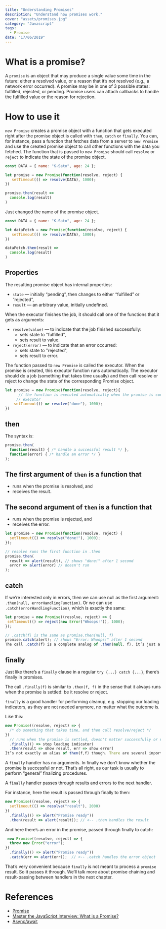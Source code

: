 ```yaml
---
title: "Understanding Promises"
description: "Understand how promises work."
cover: "assets/promises.jpg"
category: "Javascript"
tags:
  - Promise
date: "17/06/2019"
---
```

# What is a promise?
A `promise` is an object that may produce a single value some time in the future: either a resolved value, or a reason that it’s not resolved (e.g., a network error occurred). A promise may be in one of 3 possible states: fulfilled, rejected, or pending. Promise users can attach callbacks to handle the fulfilled value or the reason for rejection.

# How to use it
`new Promise` creates a promise object with a function that gets executed right after the promise object is called with `then`, `catch` or `finally`.
You can, for instance, pass a function that fetches data from a server to `new Promise` and use the created promise object to call other functions with the data you fetched.
The function that is passed to `new Promise` should call `resolve` or `reject` to indicate the state of the promise object.

```js
const DATA = { name: "K-Sato", age: 24 };

let promise = new Promise(function(resolve, reject) {
   setTimeout(() => resolve(DATA), 1000);
})

promise.then(result =>
  console.log(result)
)
```

Just changed the name of the promise object.

```js
const DATA = { name: "K-Sato", age: 24 };

let dataFetch = new Promise(function(resolve, reject) {
   setTimeout(() => resolve(DATA), 1000);
})

dataFetch.then(result =>
  console.log(result)
)
```

## Properties
The resulting promise object has internal properties:

- `state` — initially “pending”, then changes to either “fulfilled” or “rejected”,
- `result` — an arbitrary value, initially undefined.

When the executor finishes the job, it should call one of the functions that it gets as arguments:

- `resolve(value)` — to indicate that the job finished successfully:
   - sets state to "fulfilled",
   - sets result to value.
- `reject(error)` — to indicate that an error occurred:
   - sets state to "rejected",
   - sets result to error.

The function passed to `new Promise` is called the executor. When the promise is created, this executor function runs automatically.
The executor should do a job (something that takes time usually) and then call resolve or reject to change the state of the corresponding Promise object.

```javascript
let promise = new Promise(function(resolve, reject){
      // the function is executed automatically when the promise is constructed
     // executor
    setTimeout(() => resolve("done"), 1000);
})
```

## then
The syntax is:

```javascript
promise.then(
  function(result) { /* handle a successful result */ },
  function(error) { /* handle an error */ }
);
```

## The first argument of `then` is a function that

- runs when the promise is resolved, and
- receives the result.

## The second argument of `then` is a function that

- runs when the promise is rejected, and
- receives the error.

```javascript
let promise = new Promise(function(resolve, reject) {
  setTimeout(() => resolve("done!"), 1000);
});

// resolve runs the first function in .then
promise.then(
  result => alert(result), // shows "done!" after 1 second
  error => alert(error) // doesn't run
);
```

## catch
If we’re interested only in errors, then we can use null as the first argument: `.then(null, errorHandlingFunction)`. Or we can use `.catch(errorHandlingFunction)`, which is exactly the same:

 ```javascript
let promise = new Promise((resolve, reject) => {
  setTimeout(() => reject(new Error("Whoops!")), 1000);
});

// .catch(f) is the same as promise.then(null, f)
promise.catch(alert); // shows "Error: Whoops!" after 1 second
The call .catch(f) is a complete analog of .then(null, f), it’s just a shorthand.
```

## finally
Just like there’s a `finally` clause in a regular `try {...} catch {...}`, there’s finally in promises.

The call `.finally(f)` is similar to `.then(f, f)` in the sense that it always runs when the promise is settled: be it resolve or reject.

`finally` is a good handler for performing cleanup, e.g. stopping our loading indicators, as they are not needed anymore, no matter what the outcome is.

Like this:


```javascript
new Promise((resolve, reject) => {
  /* do something that takes time, and then call resolve/reject */
})
  // runs when the promise is settled, doesn't matter successfully or not
  .finally(() => stop loading indicator)
  .then(result => show result, err => show error)
It’s not exactly an alias of then(f,f) though. There are several important differences:
```

A `finally` handler has no arguments. In finally we don’t know whether the promise is successful or not. That’s all right, as our task is usually to perform “general” finalizing procedures.

A `finally` handler passes through results and errors to the next handler.

For instance, here the result is passed through finally to then:

```javascript
new Promise((resolve, reject) => {
  setTimeout(() => resolve("result"), 2000)
})
  .finally(() => alert("Promise ready"))
  .then(result => alert(result)); // <-- .then handles the result
```
And here there’s an error in the promise, passed through finally to catch:

```javascript
 new Promise((resolve, reject) => {
  throw new Error("error");
})
  .finally(() => alert("Promise ready"))
  .catch(err => alert(err));  // <-- .catch handles the error object
```

That’s very convenient because `finally` is not meant to process a `promise` result. So it passes it through.
We’ll talk more about promise chaining and result-passing between handlers in the next chapter.


# References
-  [Promise](https://javascript.info/promise-basics)
- [Master the JavaScript Interview: What is a Promise?](https://medium.com/javascript-scene/master-the-javascript-interview-what-is-a-promise-27fc71e77261)
- [Async/await](https://javascript.info/async-await)
